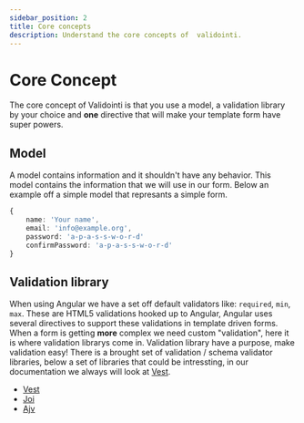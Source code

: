 ```yaml
---
sidebar_position: 2
title: Core concepts
description: Understand the core concepts of  validointi.
---
```


# Core Concept

The core concept of Validointi is that you use a model, a validation library by your choice and **one** directive that will make your template form have super powers.

## Model

A model contains information and it shouldn't have any behavior. This model contains the information that we will use in our form. Below an example off a simple model that represants a simple form.

```typescript
{
    name: 'Your name',
    email: 'info@example.org',
    password: 'a-p-a-s-s-w-o-r-d'
    confirmPassword: 'a-p-a-s-s-w-o-r-d'
}
```

## Validation library

When using Angular we have a set off default validators like: `required`, `min`, `max`. These are HTML5 validations hooked up to Angular, Angular uses several directives to support these validations in template driven forms.
When a form is getting **more** complex we need custom "validation", here it is where validation librarys come in. Validation library have a purpose, make validation easy! There is a brought set of validation / schema validator libraries, below a set of libraries that could be intressting, in our documentation we always will look at [Vest](https://vestjs.dev).

- [Vest](https://vestjs.dev)
- [Joi](https://joi.dev)
- [Ajv](https://ajv.js.org)

